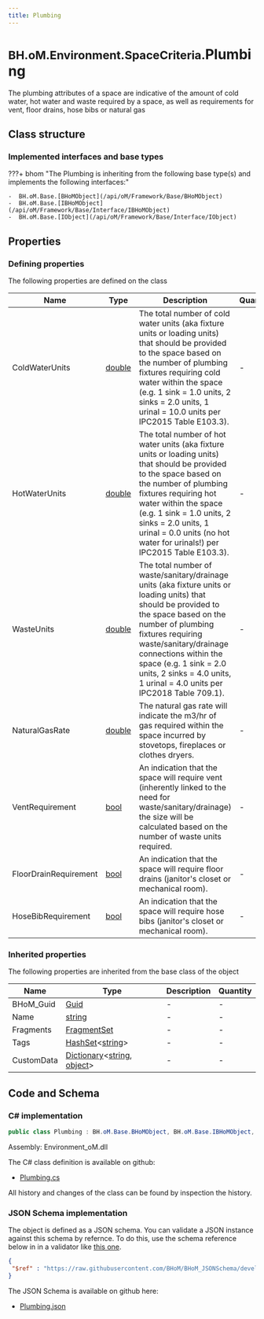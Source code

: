 ```yaml
---
title: Plumbing
---
```


# <small>BH.oM.Environment.SpaceCriteria.</small>**Plumbing**

The plumbing attributes of a space are indicative of the amount of cold water, hot water and waste required by a space, as well as requirements for vent, floor drains, hose bibs or natural gas

## Class structure

### Implemented interfaces and base types

???+ bhom "The Plumbing is inheriting from the following base type(s) and implements the following interfaces:"

    -  BH.oM.Base.[BHoMObject](/api/oM/Framework/Base/BHoMObject)
    -  BH.oM.Base.[IBHoMObject](/api/oM/Framework/Base/Interface/IBHoMObject)
    -  BH.oM.Base.[IObject](/api/oM/Framework/Base/Interface/IObject)


## Properties



### Defining properties

The following properties are defined on the class

| Name             | Type             | Description      | Quantity         |
|------------------|------------------|------------------|------------------|
| ColdWaterUnits | [double](https://learn.microsoft.com/en-us/dotnet/api/System.Double?view=netstandard-2.0) | The total number of cold water units (aka fixture units or loading units) that should be provided to the space based on the number of plumbing fixtures requiring cold water within the space (e.g. 1 sink = 1.0 units, 2 sinks = 2.0 units, 1 urinal = 10.0 units per IPC2015 Table E103.3). | - |
| HotWaterUnits | [double](https://learn.microsoft.com/en-us/dotnet/api/System.Double?view=netstandard-2.0) | The total number of hot water units (aka fixture units or loading units) that should be provided to the space based on the number of plumbing fixtures requiring hot water within the space (e.g. 1 sink = 1.0 units, 2 sinks = 2.0 units, 1 urinal = 0.0 units (no hot water for urinals!) per IPC2015 Table E103.3). | - |
| WasteUnits | [double](https://learn.microsoft.com/en-us/dotnet/api/System.Double?view=netstandard-2.0) | The total number of waste/sanitary/drainage units (aka fixture units or loading units) that should be provided to the space based on the number of plumbing fixtures requiring waste/sanitary/drainage connections within the space (e.g. 1 sink = 2.0 units, 2 sinks = 4.0 units, 1 urinal = 4.0 units per IPC2018 Table 709.1). | - |
| NaturalGasRate | [double](https://learn.microsoft.com/en-us/dotnet/api/System.Double?view=netstandard-2.0) | The natural gas rate will indicate the m3/hr of gas required within the space incurred by stovetops, fireplaces or clothes dryers. | - |
| VentRequirement | [bool](https://learn.microsoft.com/en-us/dotnet/api/System.Boolean?view=netstandard-2.0) | An indication that the space will require vent (inherently linked to the need for waste/sanitary/drainage) the size will be calculated based on the number of waste units required. | - |
| FloorDrainRequirement | [bool](https://learn.microsoft.com/en-us/dotnet/api/System.Boolean?view=netstandard-2.0) | An indication that the space will require floor drains (janitor's closet or mechanical room). | - |
| HoseBibRequirement | [bool](https://learn.microsoft.com/en-us/dotnet/api/System.Boolean?view=netstandard-2.0) | An indication that the space will require hose bibs (janitor's closet or mechanical room). | - |


### Inherited properties
The following properties are inherited from the base class of the object

| Name             | Type             | Description      | Quantity         |
|------------------|------------------|------------------|------------------|
| BHoM_Guid | [Guid](https://learn.microsoft.com/en-us/dotnet/api/System.Guid?view=netstandard-2.0) | - | - |
| Name | [string](https://learn.microsoft.com/en-us/dotnet/api/System.String?view=netstandard-2.0) | - | - |
| Fragments | [FragmentSet](/api/oM/Framework/Base/FragmentSet) | - | - |
| Tags | [HashSet](https://learn.microsoft.com/en-us/dotnet/api/System.Collections.Generic.HashSet-1?view=netstandard-2.0)&lt;[string](https://learn.microsoft.com/en-us/dotnet/api/System.String?view=netstandard-2.0)&gt; | - | - |
| CustomData | [Dictionary](https://learn.microsoft.com/en-us/dotnet/api/System.Collections.Generic.Dictionary-2?view=netstandard-2.0)&lt;[string](https://learn.microsoft.com/en-us/dotnet/api/System.String?view=netstandard-2.0), [object](https://learn.microsoft.com/en-us/dotnet/api/System.Object?view=netstandard-2.0)&gt; | - | - |


## Code and Schema

### C# implementation

``` C# title="C#"
public class Plumbing : BH.oM.Base.BHoMObject, BH.oM.Base.IBHoMObject, BH.oM.Base.IObject
```

Assembly: Environment_oM.dll

The C# class definition is available on github:

- [Plumbing.cs](https://github.com/BHoM/BHoM/blob/develop/Environment_oM/SpaceCriteria\Plumbing.cs)

All history and changes of the class can be found by inspection the history.
### JSON Schema implementation

The object is defined as a JSON schema. You can validate a JSON instance against this schema by refernce. To do this, use the schema reference below in in a validator like [this one](https://www.jsonschemavalidator.net/).

``` json title="JSON Schema"
{
 "$ref" : "https://raw.githubusercontent.com/BHoM/BHoM_JSONSchema/develop/Environment_oM/SpaceCriteria/Plumbing.json"
}
```

The JSON Schema is available on github here:

- [Plumbing.json](https://github.com/BHoM/BHoM_JSONSchema/blob/develop/Environment_oM/SpaceCriteria/Plumbing.json)
